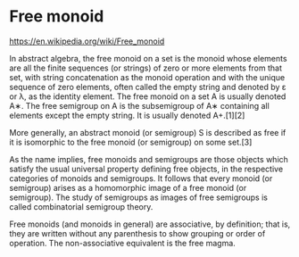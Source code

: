 # Free monoid

https://en.wikipedia.org/wiki/Free_monoid

In abstract algebra, the free monoid on a set is the monoid whose elements are all the finite sequences (or strings) of zero or more elements from that set, with string concatenation as the monoid operation and with the unique sequence of zero elements, often called the empty string and denoted by ε or λ, as the identity element. The free monoid on a set A is usually denoted A∗. The free semigroup on A is the subsemigroup of A∗ containing all elements except the empty string. It is usually denoted A+.[1][2]

More generally, an abstract monoid (or semigroup) S is described as free if it is isomorphic to the free monoid (or semigroup) on some set.[3]

As the name implies, free monoids and semigroups are those objects which satisfy the usual universal property defining free objects, in the respective categories of monoids and semigroups. It follows that every monoid (or semigroup) arises as a homomorphic image of a free monoid (or semigroup). The study of semigroups as images of free semigroups is called combinatorial semigroup theory.

Free monoids (and monoids in general) are associative, by definition; that is, they are written without any parenthesis to show grouping or order of operation. The non-associative equivalent is the free magma.
